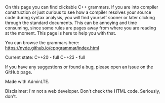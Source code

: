 On this page you can find clickable C++ grammars. If you are into compiler construction or just curious
to see how a compiler resolves your source code during syntax analysis, you will find yourself
sooner or later clicking through the standard documents.
This can be annoying and time consuming, since some rules are pages away from where you are reading
at the moment. This page is here to help you with that.

You can browse the grammars here: https://nyde.github.io/cppgrammar/index.html

Current state:
C++20 - full
C++23 - full

If you have any suggestions or found a bug, please open an issue on the GitHub page.

Made with AdminLTE.

Disclaimer: I'm not a web developer. Don't check the HTML code. Seriously, don't.
